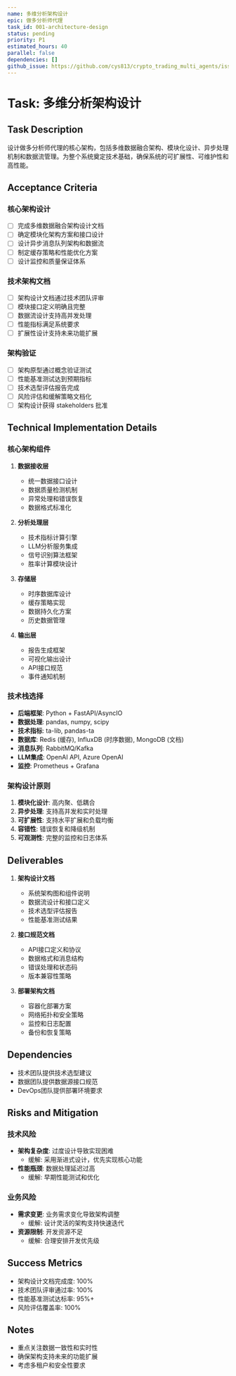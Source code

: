 ```yaml
---
name: 多维分析架构设计
epic: 做多分析师代理
task_id: 001-architecture-design
status: pending
priority: P1
estimated_hours: 40
parallel: false
dependencies: []
github_issue: https://github.com/cys813/crypto_trading_multi_agents/issues/30
---
```


# Task: 多维分析架构设计

## Task Description
设计做多分析师代理的核心架构，包括多维数据融合架构、模块化设计、异步处理机制和数据流管理。为整个系统奠定技术基础，确保系统的可扩展性、可维护性和高性能。

## Acceptance Criteria

### 核心架构设计
- [ ] 完成多维数据融合架构设计文档
- [ ] 确定模块化架构方案和接口设计
- [ ] 设计异步消息队列架构和数据流
- [ ] 制定缓存策略和性能优化方案
- [ ] 设计监控和质量保证体系

### 技术架构文档
- [ ] 架构设计文档通过技术团队评审
- [ ] 模块接口定义明确且完整
- [ ] 数据流设计支持高并发处理
- [ ] 性能指标满足系统要求
- [ ] 扩展性设计支持未来功能扩展

### 架构验证
- [ ] 架构原型通过概念验证测试
- [ ] 性能基准测试达到预期指标
- [ ] 技术选型评估报告完成
- [ ] 风险评估和缓解策略文档化
- [ ] 架构设计获得 stakeholders 批准

## Technical Implementation Details

### 核心架构组件
1. **数据接收层**
   - 统一数据接口设计
   - 数据质量检测机制
   - 异常处理和错误恢复
   - 数据格式标准化

2. **分析处理层**
   - 技术指标计算引擎
   - LLM分析服务集成
   - 信号识别算法框架
   - 胜率计算模块设计

3. **存储层**
   - 时序数据库设计
   - 缓存策略实现
   - 数据持久化方案
   - 历史数据管理

4. **输出层**
   - 报告生成框架
   - 可视化输出设计
   - API接口规范
   - 事件通知机制

### 技术栈选择
- **后端框架**: Python + FastAPI/AsyncIO
- **数据处理**: pandas, numpy, scipy
- **技术指标**: ta-lib, pandas-ta
- **数据库**: Redis (缓存), InfluxDB (时序数据), MongoDB (文档)
- **消息队列**: RabbitMQ/Kafka
- **LLM集成**: OpenAI API, Azure OpenAI
- **监控**: Prometheus + Grafana

### 架构设计原则
1. **模块化设计**: 高内聚、低耦合
2. **异步处理**: 支持高并发和实时处理
3. **可扩展性**: 支持水平扩展和负载均衡
4. **容错性**: 错误恢复和降级机制
5. **可观测性**: 完整的监控和日志体系

## Deliverables

1. **架构设计文档**
   - 系统架构图和组件说明
   - 数据流设计和接口定义
   - 技术选型评估报告
   - 性能基准测试结果

2. **接口规范文档**
   - API接口定义和协议
   - 数据格式和消息结构
   - 错误处理和状态码
   - 版本兼容性策略

3. **部署架构文档**
   - 容器化部署方案
   - 网络拓扑和安全策略
   - 监控和日志配置
   - 备份和恢复策略

## Dependencies
- 技术团队提供技术选型建议
- 数据团队提供数据源接口规范
- DevOps团队提供部署环境要求

## Risks and Mitigation

### 技术风险
- **架构复杂度**: 过度设计导致实现困难
  - 缓解: 采用渐进式设计，优先实现核心功能
- **性能瓶颈**: 数据处理延迟过高
  - 缓解: 早期性能测试和优化

### 业务风险
- **需求变更**: 业务需求变化导致架构调整
  - 缓解: 设计灵活的架构支持快速迭代
- **资源限制**: 开发资源不足
  - 缓解: 合理安排开发优先级

## Success Metrics
- 架构设计文档完成度: 100%
- 技术团队评审通过率: 100%
- 性能基准测试达标率: 95%+
- 风险评估覆盖率: 100%

## Notes
- 重点关注数据一致性和实时性
- 确保架构支持未来的功能扩展
- 考虑多租户和安全性要求